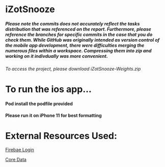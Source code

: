 # **iZotSnooze**
##### Please note the commits does not accurately reflect the tasks distribution that was referenced on the report. Furthermore, please reference the branches for specific commits in the case that you do check them. While GitHub was originally intended as version control of the mobile app development, there were difficulties merging the numerous files within a workspace. Compressing them into zip and working on it indivdually was more convenient.

###### To access the project, please download iZotSnooze-Weights.zip 


# To run the ios app...
#### Pod install the podfile provided
#### Please run it on **iPhone 11** for best formatting


# External Resources Used:
[Firebae Login](https://firebase.google.com/docs/auth/ios/password-auth) 

[Core Data](https://developer.apple.com/documentation/coredata)



